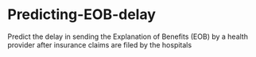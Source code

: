 # Predicting-EOB-delay
Predict the delay in sending the Explanation of Benefits (EOB) by a health provider after insurance claims are filed by the hospitals
